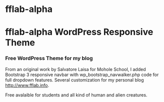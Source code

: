 # fflab-alpha
<h1>fflab-alpha WordPress Responsive Theme</h1>
<h3>Free WordPress Theme for my blog</h3>

From an original work by Salvatore Laisa for Mohole School,
I added Bootstrap 3 responsive navbar with wp_bootstrap_navwalker.php code for full dropdown features.
Several customization for my personal blog http://www.fflab.info.

Free avalaible for students and all kind of human and alien creatures.
